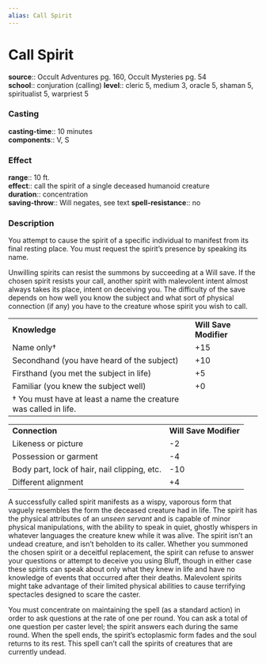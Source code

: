 ```yaml
---
alias: Call Spirit
---
```


# Call Spirit 

**source**:: Occult Adventures pg. 160, Occult Mysteries pg. 54  
**school**:: conjuration (calling)
**level**:: cleric 5, medium 3, oracle 5, shaman 5, spiritualist 5, warpriest 5

### Casting 

**casting-time**:: 10 minutes  
**components**:: V, S

### Effect 

**range**:: 10 ft.  
**effect**:: call the spirit of a single deceased humanoid creature  
**duration**:: concentration  
**saving-throw**:: Will negates, see text
**spell-resistance**:: no

### Description 

You attempt to cause the spirit of a specific individual to manifest from its final resting place. You must request the spirit’s presence by speaking its name.  
  
Unwilling spirits can resist the summons by succeeding at a Will save. If the chosen spirit resists your call, another spirit with malevolent intent almost always takes its place, intent on deceiving you. The difficulty of the save depends on how well you know the subject and what sort of physical connection (if any) you have to the creature whose spirit you wish to call.  
  

|                                                                  |                        |
|------------------------------------------------------------------|------------------------|
| **Knowledge**                                                    | **Will Save Modifier** |
| Name only†                                                       | +15                    |
| Secondhand (you have heard of the subject)                       | +10                    |
| Firsthand (you met the subject in life)                          | +5                     |
| Familiar (you knew the subject well)                             | +0                     |
| † You must have at least a name the creature was called in life. |                        |

  

|                                              |                        |
|----------------------------------------------|------------------------|
| **Connection**                               | **Will Save Modifier** |
| Likeness or picture                          | -2                     |
| Possession or garment                        | -4                     |
| Body part, lock of hair, nail clipping, etc. | -10                    |
| Different alignment                          | +4                     |

  
A successfully called spirit manifests as a wispy, vaporous form that vaguely resembles the form the deceased creature had in life. The spirit has the physical attributes of an *unseen servant* and is capable of minor physical manipulations, with the ability to speak in quiet, ghostly whispers in whatever languages the creature knew while it was alive. The spirit isn’t an undead creature, and isn’t beholden to its caller. Whether you summoned the chosen spirit or a deceitful replacement, the spirit can refuse to answer your questions or attempt to deceive you using Bluff, though in either case these spirits can speak about only what they knew in life and have no knowledge of events that occurred after their deaths. Malevolent spirits might take advantage of their limited physical abilities to cause terrifying spectacles designed to scare the caster.  
  
You must concentrate on maintaining the spell (as a standard action) in order to ask questions at the rate of one per round. You can ask a total of one question per caster level; the spirit answers each during the same round. When the spell ends, the spirit’s ectoplasmic form fades and the soul returns to its rest. This spell can’t call the spirits of creatures that are currently undead.
